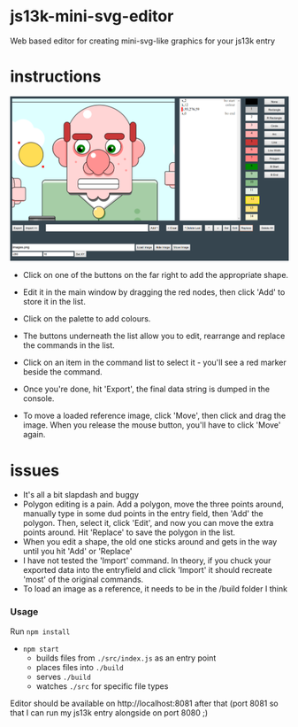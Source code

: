 # js13k-mini-svg-editor
Web based editor for creating mini-svg-like graphics for your js13k entry

# instructions

![Interface](screenshot.png)

- Click on one of the buttons on the far right to add the appropriate shape.
- Edit it in the main window by dragging the red nodes, then click 'Add' to store it in the list.
- Click on the palette to add colours.
- The buttons underneath the list allow you to edit, rearrange and replace the commands in the list.
- Click on an item in the command list to select it - you'll see a red marker beside the command.
- Once you're done, hit 'Export', the final data string is dumped in the console.

- To move a loaded reference image, click 'Move', then click and drag the image. When you release the mouse button, you'll have to click 'Move' again.

# issues
- It's all a bit slapdash and buggy
- Polygon editing is a pain. Add a polygon, move the three points around, manually type in some dud points in the entry field, then 'Add' the polygon. Then, select it, click 'Edit', and now you can move the extra points around. Hit 'Replace' to save the polygon in the list.
- When you edit a shape, the old one sticks around and gets in the way until you hit 'Add' or 'Replace'
- I have not tested the 'Import' command. In theory, if you chuck your exported data into the entryfield and click 'Import' it should recreate 'most' of the original commands.
- To load an image as a reference, it needs to be in the /build folder I think

### Usage
Run `npm install`

- `npm start`
  - builds files from `./src/index.js` as an entry point
  - places files into `./build`
  - serves `./build`
  - watches `./src` for specific file types

Editor should be available on http://localhost:8081 after that
(port 8081 so that I can run my js13k entry alongside on port 8080 ;)
